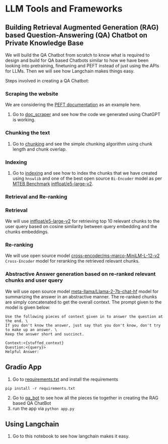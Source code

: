 # LLM Tools and Frameworks

## Building Retrieval Augmented Generation (RAG) based Question-Answering (QA) Chatbot on Private Knowledge Base

We will build the QA Chatbot from scratch to know what is required to design and build for QA based Chatbots similar to how we have been looking into pretraining, finetuning and PEFT instead of just using the APIs for LLMs. Then we will see how Langchain makes things easy.

Steps involved in creating a QA Chatbot:

### Scraping the website
We are considering the [PEFT documentation](https://huggingface.co/docs/peft/index) as an example here. 
1. Go to [doc_scraper](../6_Module/question_answering_gradio_app/doc_scraper/) and see how the code we generated using ChatGPT is working.


### Chunking the text
1. Go to [chunking](../6_Module/question_answering_gradio_app/chunking/) and see the simple chunking algorithm using chunk length and chunk overlap.

### Indexing
1. Go to [indexing](../6_Module/question_answering_gradio_app/indexing/) and see how to index the chunks that we have created using `hnswlib` and one of the best open source `Bi-Encoder` model as per [MTEB Benchmark](https://huggingface.co/spaces/mteb/leaderboard) [intfloat/e5-large-v2](https://huggingface.co/intfloat/e5-large-v2). 

### Retrieval and Re-ranking

### Retrieval
We will use [intfloat/e5-large-v2](https://huggingface.co/intfloat/e5-large-v2) for retrieving top 10 relevant chunks to the user query based on cosine similarity between query embedding and the chunks embeddings. 

### Re-ranking
We will use open source model [cross-encoder/ms-marco-MiniLM-L-12-v2](https://huggingface.co/cross-encoder/ms-marco-MiniLM-L-12-v2) `Cross-Encoder` model for reranking the retrieved relevant chunks.

### Abstractive Answer generation based on re-ranked relevant chunks and user query
We will use open source model [meta-llama/Llama-2-7b-chat-hf](https://huggingface.co/meta-llama/Llama-2-7b-chat-hf) model for summarizing the answer in an abstractive manner. The re-ranked chunks are simply concatenated to get the overall context. The prompt given to the model is given below:
```
Use the following pieces of context given in to answer the question at the end. \
If you don't know the answer, just say that you don't know, don't try to make up an answer. \
Keep the answer short and succinct.
        
Context:<{stuffed_context}
Question:<{query}>
Helpful Answer:
```

## Gradio App

1. Go to [requirements.txt](../6_Module/question_answering_gradio_app/requirements.txt) and install the requirements
```
pip install -r requirements.txt
```
2. Go to [qa_bot](../6_Module/question_answering_gradio_app/qa_bot) to see how all the pieces tie together in creating the RAG based QA ChatBot
2. run the app via `python app.py`

## Using Langchain

1. Go to this notebook to see how langchain makes it easy.





